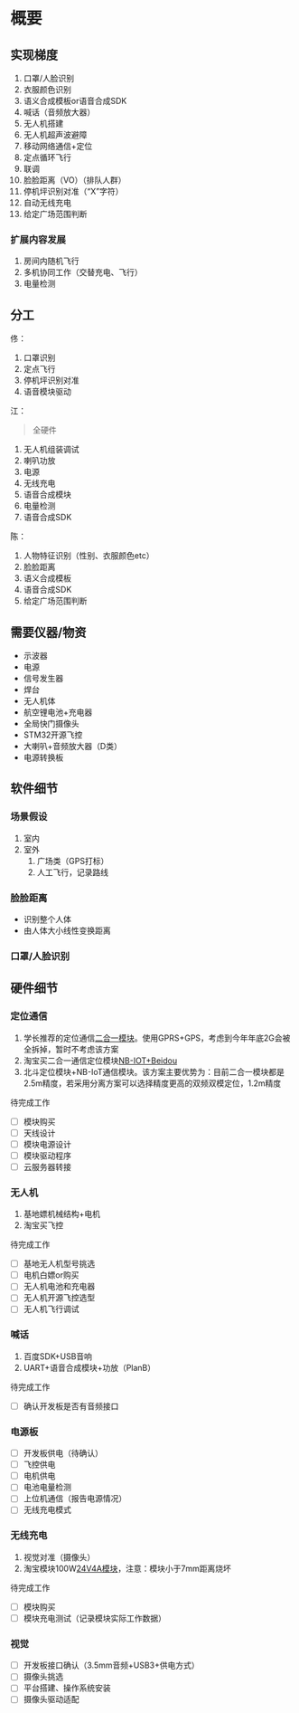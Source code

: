 # 概要

## 实现梯度

1. 口罩/人脸识别
2. 衣服颜色识别
3. 语义合成模板or语音合成SDK
4. 喊话（音频放大器）
5. 无人机搭建
6. 无人机超声波避障
7. 移动网络通信+定位
8. 定点循环飞行
9. 联调
10. 脸脸距离（VO）（排队人群）
11. 停机坪识别对准（“X”字符）
12. 自动无线充电
13. 给定广场范围判断

### 扩展内容发展

1. 房间内随机飞行
2. 多机协同工作（交替充电、飞行）
3. 电量检测

## 分工

佟：

1. 口罩识别
2. 定点飞行
3. 停机坪识别对准
4. 语音模块驱动

江：

> 全硬件

1. 无人机组装调试
2. 喇叭功放
3. 电源
4. 无线充电
5. 语音合成模块
6. 电量检测
7. 语音合成SDK

陈：

1. 人物特征识别（性别、衣服颜色etc）
2. 脸脸距离
3. 语义合成模板
4. 语音合成SDK
5. 给定广场范围判断

## 需要仪器/物资

- 示波器
- 电源
- 信号发生器
- 焊台
- 无人机体
- 航空锂电池+充电器
- 全局快门摄像头
- STM32开源飞控
- 大喇叭+音频放大器（D类）
- 电源转换板

## 软件细节

### 场景假设

1. 室内
2. 室外
   1. 广场类（GPS打标）
   2. 人工飞行，记录路线

### 脸脸距离

- 识别整个人体
- 由人体大小线性变换距离

### 口罩/人脸识别

## 硬件细节

### 定位通信

1. 学长推荐的定位通信[二合一模块](http://www.openluat.com/Product/gnssgprs/Air800.html)。使用GPRS+GPS，考虑到今年年底2G会被全拆掉，暂时不考虑该方案
2. 淘宝买二合一通信定位模块[NB-IOT+Beidou](https://detail.tmall.com/item.htm?id=602693366424&price=18-69&sourceType=item&sourceType=item&suid=e2614846-4394-4e58-9aec-b84cdbbfe5ec&shareUniqueId=1304861063&ut_sk=1.XmxMu9Ues2gDAKUWAWAfAl73_21646297_1592976011846.Copy.1&un=84fe8c086325801f0f8768acc41474bb&share_crt_v=1&spm=a2159r.13376460.0.0&sp_tk=4oKsZzF6czFFU3M5SXTigqw=&cpp=1&shareurl=true&short_name=h.VpijOXg&sm=d986e8&app=chrome)
3. 北斗定位模块+NB-IoT通信模块。该方案主要优势为：目前二合一模块都是2.5m精度，若采用分离方案可以选择精度更高的双频双模定位，1.2m精度

待完成工作

- [ ] 模块购买
- [ ] 天线设计
- [ ] 模块电源设计
- [ ] 模块驱动程序
- [ ] 云服务器转接

### 无人机

1. 基地嫖机械结构+电机
2. 淘宝买飞控

待完成工作

- [ ] 基地无人机型号挑选
- [ ] 电机白嫖or购买
- [ ] 无人机电池和充电器
- [ ] 无人机开源飞控选型
- [ ] 无人机飞行调试

### 喊话

1. 百度SDK+USB音响
2. UART+语音合成模块+功放（PlanB）

待完成工作

- [ ] 确认开发板是否有音频接口

### 电源板

- [ ] 开发板供电（待确认）
- [ ] 飞控供电
- [ ] 电机供电
- [ ] 电池电量检测
- [ ] 上位机通信（报告电源情况）
- [ ] 无线充电模式

### 无线充电

1. 视觉对准（摄像头）
2. 淘宝模块100W[24V4A模块](https://m.tb.cn/h.Vp5gQER?sm=6e354)，注意：模块小于7mm距离烧坏

待完成工作

- [ ] 模块购买
- [ ] 模块充电测试（记录模块实际工作数据）

### 视觉

- [ ] 开发板接口确认（3.5mm音频+USB3+供电方式）
- [ ] 摄像头挑选
- [ ] 平台搭建、操作系统安装
- [ ] 摄像头驱动适配
